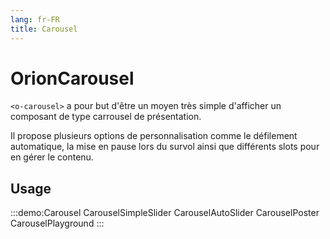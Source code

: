 ```yaml
---
lang: fr-FR
title: Carousel
---
```


# OrionCarousel

`<o-carousel>` a pour but d'être un moyen très simple d'afficher un composant de type carrousel de présentation.

Il propose plusieurs options de personnalisation comme le défilement automatique, la mise en pause lors du survol ainsi que différents slots pour en gérer le contenu.

## Usage

:::demo:Carousel
CarouselSimpleSlider
CarouselAutoSlider
CarouselPoster
CarouselPlayground
:::

<attribute-table/>

